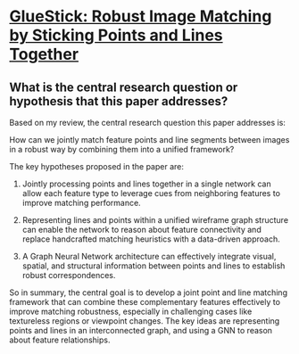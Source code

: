 # [GlueStick: Robust Image Matching by Sticking Points and Lines Together](https://arxiv.org/abs/2304.02008)

## What is the central research question or hypothesis that this paper addresses?

 Based on my review, the central research question this paper addresses is:

How can we jointly match feature points and line segments between images in a robust way by combining them into a unified framework?

The key hypotheses proposed in the paper are:

1) Jointly processing points and lines together in a single network can allow each feature type to leverage cues from neighboring features to improve matching performance.

2) Representing lines and points within a unified wireframe graph structure can enable the network to reason about feature connectivity and replace handcrafted matching heuristics with a data-driven approach. 

3) A Graph Neural Network architecture can effectively integrate visual, spatial, and structural information between points and lines to establish robust correspondences.

So in summary, the central goal is to develop a joint point and line matching framework that can combine these complementary features effectively to improve matching robustness, especially in challenging cases like textureless regions or viewpoint changes. The key ideas are representing points and lines in an interconnected graph, and using a GNN to reason about feature relationships.
